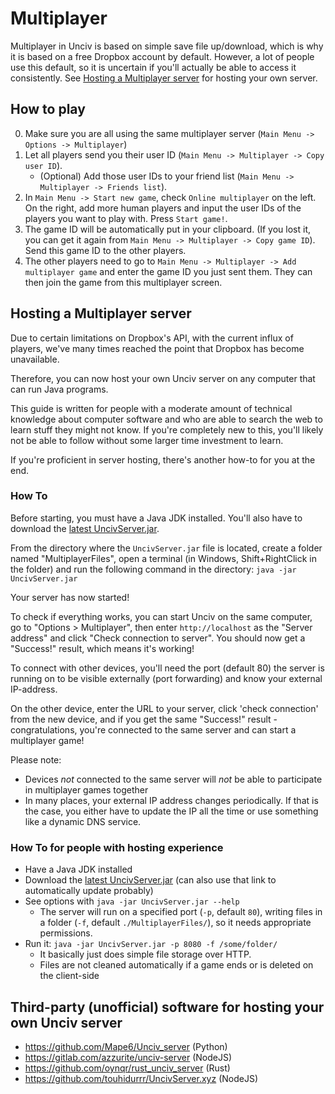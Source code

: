 # Multiplayer

Multiplayer in Unciv is based on simple save file up/download, which is why it is based on a free Dropbox account by default. However, a lot of people use this default, so it is uncertain if you'll actually be able to access it consistently. See [Hosting a Multiplayer server](#Hosting-a-Multiplayer-server) for hosting your own server.

## How to play

0. Make sure you are all using the same multiplayer server (`Main Menu -> Options -> Multiplayer`)
0. Let all players send you their user ID (`Main Menu -> Multiplayer -> Copy user ID`).
   * (Optional) Add those user IDs to your friend list (`Main Menu -> Multiplayer -> Friends list`).
0. In `Main Menu -> Start new game`, check `Online multiplayer` on the left. On the right, add more human players and input the user IDs of the players you want to play with. Press `Start game!`.
0. The game ID will be automatically put in your clipboard. (If you lost it, you can get it again from `Main Menu -> Multiplayer -> Copy game ID`). Send this game ID to the other players.
0. The other players need to go to `Main Menu -> Multiplayer -> Add multiplayer game` and enter the game ID you just sent them. They can then join the game from this multiplayer screen.


## Hosting a Multiplayer server

Due to certain limitations on Dropbox's API, with the current influx of players, we've many times reached the point that Dropbox has become unavailable.

Therefore, you can now host your own Unciv server on any computer that can run Java programs.

This guide is written for people with a moderate amount of technical knowledge about computer software and who are able to search the web to learn stuff they might not know. If you're completely new to this, you'll likely not be able to follow without some larger time investment to learn.

If you're proficient in server hosting, there's another how-to for you at the end.

### How To

Before starting, you must have a Java JDK installed. You'll also have to download the [latest UncivServer.jar](https://github.com/yairm210/Unciv/releases/latest/download/UncivServer.jar).

From the directory where the `UncivServer.jar` file is located, create a folder named "MultiplayerFiles", open a terminal (in Windows, Shift+RightClick in the folder) and run the following command in the directory:
`java -jar UncivServer.jar`

Your server has now started!

To check if everything works, you can start Unciv on the same computer, go to "Options > Multiplayer", then enter `http://localhost` as the "Server address" and click "Check connection to server". You should now get a "Success!" result, which means it's working!

To connect with other devices, you'll need the port (default 80) the server is running on to be visible externally (port forwarding) and know your external IP-address.

On the other device, enter the URL to your server, click 'check connection' from the new device, and if you get the same "Success!" result - congratulations, you're connected to the same server and can start a multiplayer game!

Please note:
* Devices *not* connected to the same server will *not* be able to participate in multiplayer games together
* In many places, your external IP address changes periodically. If that is the case, you either have to update the IP all the time or use something like a dynamic DNS service.

### How To for people with hosting experience

* Have a Java JDK installed
* Download the [latest UncivServer.jar](https://github.com/yairm210/Unciv/releases/latest/download/UncivServer.jar) (can also use that link to automatically update probably)
* See options with `java -jar UncivServer.jar --help`
    * The server will run on a specified port (`-p`, default `80`), writing files in a folder (`-f`, default `./MultiplayerFiles/`), so it needs appropriate permissions.
* Run it: `java -jar UncivServer.jar -p 8080 -f /some/folder/`
    * It basically just does simple file storage over HTTP.
    * Files are not cleaned automatically if a game ends or is deleted on the client-side

## Third-party (unofficial) software for hosting your own Unciv server

* https://github.com/Mape6/Unciv_server (Python)
* https://gitlab.com/azzurite/unciv-server (NodeJS)
* https://github.com/oynqr/rust_unciv_server (Rust)
* https://github.com/touhidurrr/UncivServer.xyz (NodeJS)
